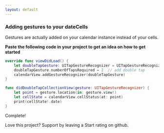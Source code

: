 ```yaml
---
layout: default
---
```



### Adding gestures to your dateCells

Gestures are actually added on your calendar instance instead of your cells.

**Paste the following code in your project to get an idea on how to get started**

```swift
override func viewDidLoad() {
    let doubleTapGesture: UITapGestureRecognizer = UITapGestureRecognizer(target: self, action: #selector(didDoubleTapCollectionView(gesture:)))
    doubleTapGesture.numberOfTapsRequired = 2  // add double tap
    calendarView.addGestureRecognizer(doubleTapGesture)
}

func didDoubleTapCollectionView(gesture: UITapGestureRecognizer) {
    let point = gesture.location(in: gesture.view!)
    let cellState = calendarView.cellStatus(at: point)
    print(cellState!.date)
}
```

Complete! 

Love this project? Support by leaving a Start rating on github.
